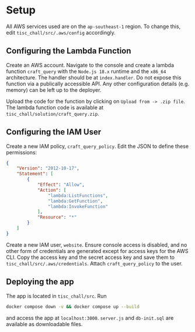 # Setup

All AWS services used are on the `ap-southeast-1` region. To change this, edit `tisc_chall/src/.aws/config` accordingly.

## Configuring the Lambda Function

Create an AWS account. Navigate to the console and create a lambda function `craft_query` with the `Node.js 18.x` runtime and the `x86_64` architecture. The handler should be at `index.handler`. Do not expose this function via a publically accessible API. Any other configuration details (e.g. memory) can be left up to the deployer.

Upload the code for the function by clicking on `Upload from -> .zip file`. The lambda function code is available at `tisc_chall/solution/craft_query.zip`.

## Configuring the IAM User

Create a new IAM policy, `craft_query_policy`. Edit the JSON to define these permissions:

```json
{
    "Version": "2012-10-17",
    "Statement": [
        {
            "Effect": "Allow",
            "Action": [
                "lambda:ListFunctions",
                "lambda:GetFunction",
                "lambda:InvokeFunction"
            ],
            "Resource": "*"
        }
    ]
}
```

Create a new IAM user, `website`. Ensure console access is disabled, and no other form of credentials are generated except for access keys for the AWS CLI. Copy the access key and the secret access key and save them to `tisc_chall/src/.aws/credentials`. Attach `craft_query_policy` to the user.

## Deploying the app

The app is located in `tisc_chall/src`. Run

```bash
docker compose down -v && docker compose up --build
```

and access the app at `localhost:3000`. `server.js` and `db-init.sql` are available as downloadable files.